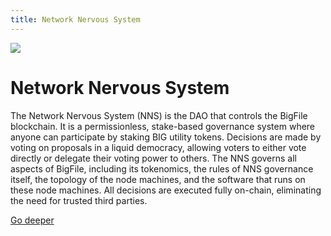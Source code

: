 ```yaml
---
title: Network Nervous System
---
```


![](/img/how-it-works/network-nervous-system.webp)

# Network Nervous System

The Network Nervous System (NNS) is the DAO that controls the BigFile blockchain. It is a permissionless, stake-based governance system where anyone can participate by staking BIG utility tokens. Decisions are made by voting on proposals in a liquid democracy, allowing voters to either vote directly or delegate their voting power to others. The NNS governs all aspects of BigFile, including its tokenomics, the rules of NNS governance itself, the topology of the node machines, and the software that runs on these node machines. All decisions are executed fully on-chain, eliminating the need for trusted third parties.


[Go deeper](/how-it-works/network-nervous-system-nns/)
